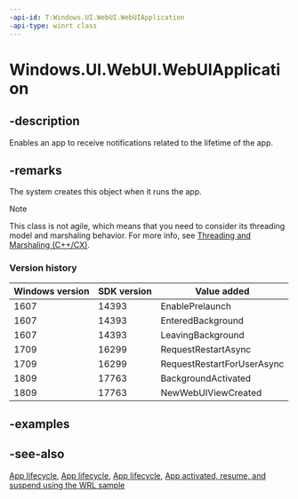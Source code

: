 ```yaml
---
-api-id: T:Windows.UI.WebUI.WebUIApplication
-api-type: winrt class
---
```


<!-- Class syntax.
public class WebUIApplication 
-->

# Windows.UI.WebUI.WebUIApplication

## -description
Enables an app to receive notifications related to the lifetime of the app.

## -remarks
The system creates this object when it runs the app.

<!-- confirmed -->
> [!NOTE]
> This class is not agile, which means that you need to consider its threading model and marshaling behavior. For more info, see [Threading and Marshaling (C++/CX)](http://msdn.microsoft.com/en-us/library/windows/apps/hh771042.aspx).

### Version history

| Windows version | SDK version | Value added |
| -- | -- | -- |
| 1607 | 14393 | EnablePrelaunch |
| 1607 | 14393 | EnteredBackground |
| 1607 | 14393 | LeavingBackground |
| 1709 | 16299 | RequestRestartAsync |
| 1709 | 16299 | RequestRestartForUserAsync |
| 1809 | 17763 | BackgroundActivated |
| 1809 | 17763 | NewWebUIViewCreated |

## -examples

## -see-also
[App lifecycle](https://docs.microsoft.com/windows/uwp/launch-resume/app-lifecycle), [App lifecycle](https://docs.microsoft.com/windows/uwp/launch-resume/app-lifecycle), [App lifecycle](https://docs.microsoft.com/windows/uwp/launch-resume/app-lifecycle), [App activated, resume, and suspend using the WRL sample](https://github.com/microsoftarchive/msdn-code-gallery-microsoft/tree/master/Official%20Windows%20Platform%20Sample/Windows%208%20app%20samples/%5BJavaScript%5D-Windows%208%20app%20samples/JavaScript/Windows%208%20app%20samples/App%20activated%2C%20resume%2C%20and%20suspend%20using%20the%20WRL%20%20sample%20(Windows%208)/JavaScript)

